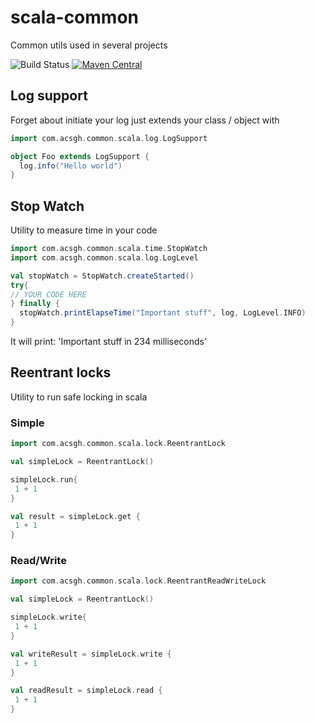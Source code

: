 # scala-common
Common utils used in several projects

![Build Status](https://travis-ci.org/acsgh/scala-common.svg?branch=master)
[![Maven Central](https://img.shields.io/maven-central/v/com.github.acsgh.common.scala/core_2.12.svg?label=Maven%20Central)](https://search.maven.org/search?q=g:%22com.github.acsgh.common.scala%22%20AND%20a:%22core_2.12%22)

## Log support
Forget about initiate your log just extends your class / object with 

```scala
import com.acsgh.common.scala.log.LogSupport

object Foo extends LogSupport {
  log.info("Hello world")
}
```



## Stop Watch

Utility to measure time in your code

```scala
import com.acsgh.common.scala.time.StopWatch
import com.acsgh.common.scala.log.LogLevel

val stopWatch = StopWatch.createStarted()
try{
// YOUR CODE HERE
} finally {
  stopWatch.printElapseTime("Important stuff", log, LogLevel.INFO)
}
```

It will print:
'Important stuff in 234 milliseconds'

## Reentrant locks

Utility to run safe locking in scala

### Simple
```scala
import com.acsgh.common.scala.lock.ReentrantLock

val simpleLock = ReentrantLock()

simpleLock.run{
 1 + 1
}

val result = simpleLock.get {
 1 + 1
}
```

### Read/Write
```scala
import com.acsgh.common.scala.lock.ReentrantReadWriteLock

val simpleLock = ReentrantLock()

simpleLock.write{
 1 + 1
}

val writeResult = simpleLock.write {
 1 + 1
}

val readResult = simpleLock.read {
 1 + 1
}

```
